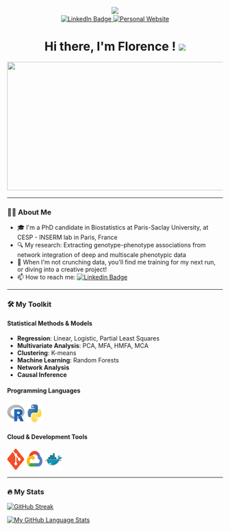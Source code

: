 <div id="header" align="center">
  <img src="https://i.giphy.com/media/v1.Y2lkPTc5MGI3NjExcXN3cXgycWh0Z3pkZDU2bWdtM2g1NWE4em0xMnVycDY5NHdlNTI0ayZlcD12MV9pbnRlcm5hbF9naWZfYnlfaWQmY3Q9Zw/5GiWzcuj8Tg7gk3me7/giphy.gif" width="150"/>
</div>

<div id="badges" align="center">
  <a href="https://linkedin.com/in/florence-ghestem-data-sciences">
    <img src="https://img.shields.io/badge/LinkedIn-blue?style=flat-square&logo=linkedin&logoColor=white" alt="LinkedIn Badge"/>
  </a>
  <a href="https://florenceghestem.github.io/">
    <img src="https://shields.io/badge/Personal-Website-blue?style=flat-square" alt="Personal Website"/>
  </a>
</div>

<h1 align="center">
  Hi there, I'm Florence !
  <img src="https://media.giphy.com/media/hvRJCLFzcasrR4ia7z/giphy.gif" width="30px"/>
</h1>

<div align="center">
  <img src="https://i.giphy.com/media/v1.Y2lkPTc5MGI3NjExZHJpcmZobjl3cmprbGpneGVvcTlzODN4eXA5YnV5bmZydDdlY3JkaCZlcD12MV9pbnRlcm5hbF9naWZfYnlfaWQmY3Q9Zw/lbcLMX9B6sTsGjUmS3/giphy.gif" width="600" height="300"/>
</div>

---

### :woman_technologist: About Me
- :mortar_board: I'm a PhD candidate in Biostatistics at Paris-Saclay University, at CESP - INSERM lab in Paris, France
- :mag: My research: Extracting genotype-phenotype associations from network integration of deep and multiscale phenotypic data
- :star2: When I'm not crunching data, you'll find me training for my next run, or diving into a creative project!
- :mailbox: How to reach me: [![Linkedin Badge](https://img.shields.io/badge/-Florence-blue?style=flat&logo=Linkedin&logoColor=white)](https://linkedin.com/in/florence-ghestem-data-sciences)

---

### :hammer_and_wrench: My Toolkit

#### Statistical Methods & Models

- **Regression**: Linear, Logistic, Partial Least Squares
- **Multivariate Analysis**: PCA, MFA, HMFA, MCA
- **Clustering**: K-means
- **Machine Learning**: Random Forests
- **Network Analysis**
- **Causal Inference**

####  Programming Languages
<div>
  <img src="https://github.com/devicons/devicon/blob/master/icons/r/r-original.svg" title="R" **alt="R" width="40" height="50"/>
  <img src="https://github.com/devicons/devicon/blob/master/icons/python/python-original.svg" title="Python" **alt="Python" width="40" height="50"/>
</div>


#### Cloud & Development Tools
<div>
  <img src="https://github.com/devicons/devicon/blob/master/icons/git/git-original.svg" title="Git" **alt="Git" width="40" height="50"/>
  <img src="https://github.com/devicons/devicon/blob/master/icons/googlecloud/googlecloud-original.svg" title="GCP" **alt="GCP" width="40" height="50"/>
  <img src="https://github.com/devicons/devicon/blob/master/icons/docker/docker-original.svg" title="Docker" **alt="Docker" width="40" height="50"/>
</div>

---
### :fire: My Stats
[![GitHub Streak](https://github-readme-streak-stats.herokuapp.com?user=FlorenceGhestem&theme=calm&exclude_days=Sun%2CSat&background=1A1B27&stroke=EB5454&ring=EB5454&fire=EB5454&sideNums=70A5FD&sideLabels=70A5FD&currStreakNum=70A5FD&currStreakLabel=70A5FD&dates=37B6A8&excludeDaysLabel=37B6A8&border=E4E2E2)](https://git.io/streak-stats)

[![My GitHub Language Stats](https://github-readme-stats.vercel.app/api/top-langs/?username=FlorenceGhestem&langs_count=5&theme=tokyonight)]()
